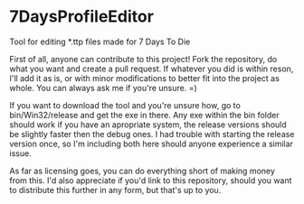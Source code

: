 # 7DaysProfileEditor
Tool for editing *.ttp files made for 7 Days To Die

First of all, anyone can contribute to this project! Fork the repository, do what you want and create a pull request. If whatever you did is within reson, I'll add it as is, or with minor modifications to better fit into the project as whole. You can always ask me if you're unsure. =)

If you want to download the tool and you're unsure how, go to bin/Win32/release and get the exe in there. Any exe within the bin folder should work if you have an apropriate system, the release versions should be slightly faster then the debug ones. I had trouble with starting the release version once, so I'm including both here should anyone experience a similar issue.

As far as licensing goes, you can do everything short of making money from this. I'd also appreciate if you'd link to this repository, should you want to distribute this further in any form, but that's up to you.
